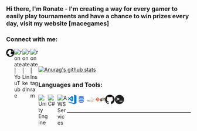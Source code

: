 ### Hi there, I'm Ronate - I'm creating a way for every gamer to easily play tournaments and have a chance to win prizes every day, visit my website [macegames]

[website]: https://macegames.com

### Connect with me:

[<img align="left" alt="ronate.com" width="22px" src="https://raw.githubusercontent.com/iconic/open-iconic/master/svg/globe.svg" />][website]
[<img align="left" alt="ronate | YouTube" width="22px" src="https://cdn.jsdelivr.net/npm/simple-icons@v3/icons/youtube.svg" />][youtube]
[<img align="left" alt="ronate | LinkedIn" width="22px" src="https://cdn.jsdelivr.net/npm/simple-icons@v3/icons/linkedin.svg" />][linkedin]
[<img align="left" alt="ronate | Instagram" width="22px" src="https://cdn.jsdelivr.net/npm/simple-icons@v3/icons/instagram.svg" />][instagram]

<br />

[website]: https://macegames.com
[youtube]: https://www.youtube.com/channel/UCiqnEqbYkpHE2Fya_R7HYJg?view_as=subscriber
[instagram]: https://instagram.com/ronateds
[linkedin]: https://www.linkedin.com/in/ronate/

<br />

[![Anurag's github stats](https://github-readme-stats.vercel.app/api?username=ronateds&count_private=true&show_icons=true)](https://github.com/anuraghazra/github-readme-stats)

### Languages and Tools:

[<img align="left" alt="Unity Engine" width="26px" src="https://github.com/halak/unity-editor-icons/blob/master/icons/small/aboutwindow.mainheader.png" />][webdevplaylist]
[<img align="left" alt="C#" width="26px" src="https://cdn.iconscout.com/icon/free/png-256/csharp-1-1175241.png" />][webdevplaylist]
[<img align="left" alt="AWS Services" width="26px" src="https://cdn.iconscout.com/icon/free/png-256/aws-1869025-1583149.png" />][webdevplaylist]
[<img align="left" alt="Visual Studio Code" width="26px" src="https://raw.githubusercontent.com/github/explore/80688e429a7d4ef2fca1e82350fe8e3517d3494d/topics/visual-studio-code/visual-studio-code.png" />][webdevplaylist]
[<img align="left" alt="SQL" width="26px" src="https://raw.githubusercontent.com/github/explore/80688e429a7d4ef2fca1e82350fe8e3517d3494d/topics/sql/sql.png" />][webdevplaylist]
[<img align="left" alt="MySQL" width="26px" src="https://raw.githubusercontent.com/github/explore/80688e429a7d4ef2fca1e82350fe8e3517d3494d/topics/mysql/mysql.png" />][webdevplaylist]
[<img align="left" alt="Git" width="26px" src="https://raw.githubusercontent.com/github/explore/80688e429a7d4ef2fca1e82350fe8e3517d3494d/topics/git/git.png" />][webdevplaylist]
[<img align="left" alt="GitHub" width="26px" src="https://raw.githubusercontent.com/github/explore/78df643247d429f6cc873026c0622819ad797942/topics/github/github.png" />][webdevplaylist]
[<img align="left" alt="Terminal" width="26px" src="https://raw.githubusercontent.com/github/explore/80688e429a7d4ef2fca1e82350fe8e3517d3494d/topics/terminal/terminal.png" />][webdevplaylist]

<br />
<br />

---

[webdevplaylist]: https://github.com/ronateds